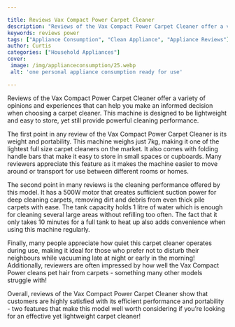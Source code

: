 ```yaml
---

title: Reviews Vax Compact Power Carpet Cleaner
description: "Reviews of the Vax Compact Power Carpet Cleaner offer a variety of opinions and experiences that can help you make an informed dec...find out now"
keywords: reviews power
tags: ["Appliance Consumption", "Clean Appliance", "Appliance Reviews"]
author: Curtis
categories: ["Household Appliances"]
cover: 
 image: /img/applianceconsumption/25.webp
 alt: 'one personal appliance consumption ready for use'

---
```


Reviews of the Vax Compact Power Carpet Cleaner offer a variety of opinions and experiences that can help you make an informed decision when choosing a carpet cleaner. This machine is designed to be lightweight and easy to store, yet still provide powerful cleaning performance. 

The first point in any review of the Vax Compact Power Carpet Cleaner is its weight and portability. This machine weighs just 7kg, making it one of the lightest full size carpet cleaners on the market. It also comes with folding handle bars that make it easy to store in small spaces or cupboards. Many reviewers appreciate this feature as it makes the machine easier to move around or transport for use between different rooms or homes. 

The second point in many reviews is the cleaning performance offered by this model. It has a 500W motor that creates sufficient suction power for deep cleaning carpets, removing dirt and debris from even thick pile carpets with ease. The tank capacity holds 1 litre of water which is enough for cleaning several large areas without refilling too often. The fact that it only takes 10 minutes for a full tank to heat up also adds convenience when using this machine regularly. 

Finally, many people appreciate how quiet this carpet cleaner operates during use, making it ideal for those who prefer not to disturb their neighbours while vacuuming late at night or early in the morning! Additionally, reviewers are often impressed by how well the Vax Compact Power cleans pet hair from carpets - something many other models struggle with! 

Overall, reviews of the Vax Compact Power Carpet Cleaner show that customers are highly satisfied with its efficient performance and portability - two features that make this model well worth considering if you’re looking for an effective yet lightweight carpet cleaner!
